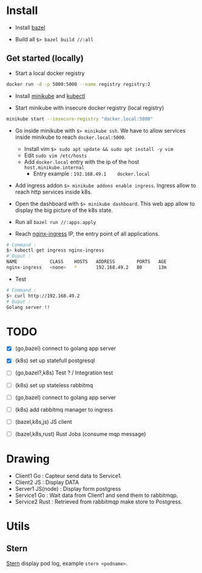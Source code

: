 # Install

- Install [bazel](https://docs.bazel.build/versions/master/install.html)

- Build all `$> bazel build //:all`

## Get started (locally)

- Start a local docker registry
```bash
docker run -d -p 5000:5000 --name registry registry:2
```

- Install [minikube](https://minikube.sigs.k8s.io/docs/start/) and [kubectl](https://kubernetes.io/docs/tasks/tools/install-kubectl/)

- Start minikube with insecure docker registry (local registry)
```bash
minikube start --insecure-registry "docker.local:5000"
```
- Go inside minikube with `$> minikube ssh`. We have to allow services inside minikube to reach `docker.local:5000`.
  - Install vim `$> sudo apt update && sudo apt install -y vim`
  - Edit `sudo vim /etc/hosts`
  - Add `docker.local` entry with the ip of the host `host.minikube.internal`
    - Entry example : `192.168.49.1    docker.local`

- Add ingress addon `$> minikube addons enable ingress`. Ingress allow to reach http services inside k8s.

- Open the dashboard with `$> minikube dashboard`. This web app allow to display the big picture of the k8s state.

- Run all `bazel run //:apps.apply`

- Reach [nginx-ingress](./ingress.yaml) IP, the entry point of all applications.

```bash
# Command :
$> kubectl get ingress nginx-ingress
# Ouput : 
NAME            CLASS    HOSTS   ADDRESS        PORTS   AGE
nginx-ingress   <none>   *       192.168.49.2   80      13m
``` 

- Test 
```bash
# Command :
$> curl http://192.168.49.2
# Ouput : 
Golang server !!
``` 

# TODO

- [X] (go,bazel) connect to golang app server
- [X] (k8s) set up statefull postgresql

- [ ] (go,bazel?,k8s) Test ? / Integration test

- [ ] (k8s) set up stateless rabbitmq
- [ ] (go,bazel) connect to golang app server
- [ ] (k8s) add rabbitmq manager to ingress

- [ ] (bazel,k8s,js) JS client
- [ ] (bazel,k8s,rust) Rust Jobs (consume mqp message)

# Drawing

- Client1 Go : Capteur send data to Service1.
- Client2 JS : Display DATA
- Server1 JS(node) : Display form postgress
- Service1 Go : Wait data from Client1 and send them to rabbitmqp.
- Service2 Rust : Retrieved from rabbitmqp make store to Postgress.

# Utils

## Stern

[Stern](https://github.com/wercker/stern) display pod log, example `stern <podname>`.
